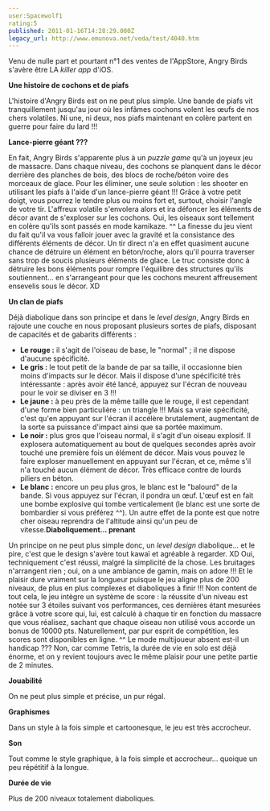 ```yaml
---
user:Spacewolf1
rating:5
published: 2011-01-16T14:28:29.000Z
legacy_url: http://www.emunova.net/veda/test/4040.htm
---
```

Venu de nulle part et pourtant n°1 des ventes de l'AppStore, Angry Birds s'avère être LA _killer app_ d'iOS.  

  

**Une histoire de cochons et de piafs**  

L'histoire d'Angry Birds est on ne peut plus simple. Une bande de piafs vit tranquillement jusqu'au jour où les infâmes cochons volent les œufs de nos chers volatiles. Ni une, ni deux, nos piafs maintenant en colère partent en guerre pour faire du lard !!!  

  

**Lance-pierre géant ???**  

En fait, Angry Birds s'apparente plus à un _puzzle game_ qu'à un joyeux jeu de massacre. Dans chaque niveau, des cochons se planquent dans le décor derrière des planches de bois, des blocs de roche/béton voire des morceaux de glace. Pour les éliminer, une seule solution : les shooter en utilisant les piafs à l'aide d'un lance-pierre géant !!! Grâce à votre petit doigt, vous pourrez le tendre plus ou moins fort et, surtout, choisir l'angle de votre tir. L'affreux volatile s'envolera alors et ira défoncer les éléments de décor avant de s'exploser sur les cochons. Oui, les oiseaux sont tellement en colère qu'ils sont passés en mode kamikaze. ^^ La finesse du jeu vient du fait qu'il va vous falloir jouer avec la gravité et la consistance des différents éléments de décor. Un tir direct n'a en effet quasiment aucune chance de détruire un élément en béton/roche, alors qu'il pourra traverser sans trop de soucis plusieurs éléments de glace. Le truc consiste donc à détruire les bons éléments pour rompre l'équilibre des structures qu'ils soutiennent... en s'arrangeant pour que les cochons meurent affreusement ensevelis sous le décor. XD  

  

**Un clan de piafs**  

Déjà diabolique dans son principe et dans le _level design_, Angry Birds en rajoute une couche en nous proposant plusieurs sortes de piafs, disposant de capacités et de gabarits différents :

* **Le rouge :** il s'agit de l'oiseau de base, le "normal" ; il ne dispose d'aucune spécificité.
* **Le gris :** le tout petit de la bande de par sa taille, il occasionne bien moins d'impacts sur le décor. Mais il dispose d'une spécificité très intéressante : après avoir été lancé, appuyez sur l'écran de nouveau pour le voir se diviser en 3 !!!
* **Le jaune :** à peu près de la même taille que le rouge, il est cependant d'une forme bien particulière : un triangle !!! Mais sa vraie spécificité, c'est qu'en appuyant sur l'écran il accélère brutalement, augmentant de la sorte sa puissance d'impact ainsi que sa portée maximum.
* **Le noir :** plus gros que l'oiseau normal, il s'agit d'un oiseau explosif. Il explosera automatiquement au bout de quelques secondes après avoir touché une première fois un élément de décor. Mais vous pouvez le faire exploser manuellement en appuyant sur l'écran, et ce, même s'il n'a touché aucun élément de décor. Très efficace contre de lourds piliers en béton.
* **Le blanc :** encore un peu plus gros, le blanc est le "balourd" de la bande. Si vous appuyez sur l'écran, il pondra un œuf. L'œuf est en fait une bombe explosive qui tombe verticalement (le blanc est une sorte de bombardier si vous préférez ^^). Un autre effet de la ponte est que notre cher oiseau reprendra de l'altitude ainsi qu'un peu de vitesse.**Diaboliquement... prenant**  

Un principe on ne peut plus simple donc, un _level design_ diabolique... et le pire, c'est que le design s'avère tout kawaï et agréable à regarder. XD Oui, techniquement c'est réussi, malgré la simplicité de la chose. Les bruitages n'arrangent rien ; oui, on a une ambiance de gamin, mais on adore !!! Et le plaisir dure vraiment sur la longueur puisque le jeu aligne plus de 200 niveaux, de plus en plus complexes et diaboliques à finir !!! Non content de tout cela, le jeu intègre un système de score : la réussite d'un niveau est notée sur 3 étoiles suivant vos performances, ces dernières étant mesurées grâce à votre score qui, lui, est calculé à chaque tir en fonction du massacre que vous réalisez, sachant que chaque oiseau non utilisé vous accorde un bonus de 10000 pts. Naturellement, par pur esprit de compétition, les scores sont disponibles en ligne. ^^ Le mode multijoueur absent est-il un handicap ??? Non, car comme Tetris, la durée de vie en solo est déjà énorme, et on y revient toujours avec le même plaisir pour une petite partie de 2 minutes.  

  

  

**Jouabilité**  

On ne peut plus simple et précise, un pur régal.  

**Graphismes**  

Dans un style à la fois simple et cartoonesque, le jeu est très accrocheur.  

**Son**  

Tout comme le style graphique, à la fois simple et accrocheur... quoique un peu répétitif à la longue.  

**Durée de vie**  

Plus de 200 niveaux totalement diaboliques.